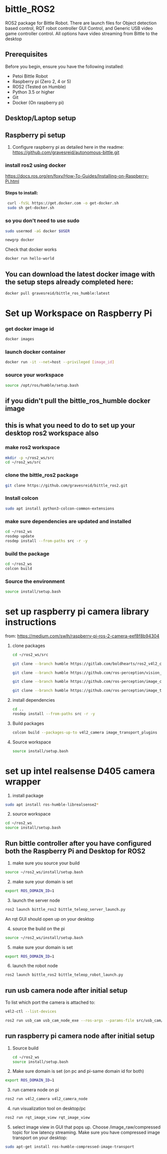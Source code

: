# bittle_ROS2
ROS2 package for Bittle Robot. There are launch files for Object detection based control, RQT robot controller GUI Control, and Generic USB video game controller control. All options have video streaming from Bittle to the desktop

## Prerequisites
Before you begin, ensure you have the following installed:
- Petoi Bittle Robot
- Raspberry pi (Zero 2, 4 or 5)
- ROS2 (Tested on Humble)
- Python 3.5 or higher
- Git
- Docker (On raspberry pi)

## Desktop/Laptop setup

## Raspberry pi setup
1) Configure raspberry pi as detailed here in the readme: https://github.com/gravesreid/autonomous-bittle.git

### install ros2 using docker
https://docs.ros.org/en/foxy/How-To-Guides/Installing-on-Raspberry-Pi.html

#### Steps to install:
```bash
 curl -fsSL https://get.docker.com -o get-docker.sh
 sudo sh get-docker.sh
```
### so you don't need to use sudo
```bash
sudo usermod -aG docker $USER
```
```bash
newgrp docker
```
Check that docker works
```bash
docker run hello-world
```

## You can download the latest docker image with the setup steps already completed here:
```bash
docker pull gravesreid/bittle_ros_humble:latest
```

# Set up Workspace on Raspberry Pi
### get docker image id
```bash
docker images
```
### launch docker container
```bash
docker run -it --net=host --privileged [image_id]
```
### source your workspace
```bash
source /opt/ros/humble/setup.bash
```
## if you didn't pull the bittle_ros_humble docker image
## this is what you need to do to set up your desktop ros2 workspace also
### make ros2 workspace
```bash
mkdir -p ~/ros2_ws/src
cd ~/ros2_ws/src
```
### clone the bittle_ros2 package
```bash
git clone https://github.com/gravesreid/bittle_ros2.git
```
### Install colcon
```bash
sudo apt install python3-colcon-common-extensions
```
### make sure dependencies are updated and installed
```bash
cd ~/ros2_ws
rosdep update
rosdep install --from-paths src -r -y
```
### build the package
```bash
cd ~/ros2_ws
colcon build
```

### Source the environment
```bash
source install/setup.bash
```

# set up raspberry pi camera library instructions
from: https://medium.com/swlh/raspberry-pi-ros-2-camera-eef8f8b94304
1) clone packages
   ```bash
   cd ~/ros2_ws/src
   ```
   ```bash
   git clone --branch humble https://gitlab.com/boldhearts/ros2_v4l2_camera.git
   ```
   ```bash
   git clone --branch humble https://github.com/ros-perception/vision_opencv.git
   ```
   ```bash
   git clone --branch humble https://github.com/ros-perception/image_common.git
   ```
   ```bash
   git clone --branch humble https://github.com/ros-perception/image_transport_plugins.git
   ```
2) install dependencies
   ```bash
   cd ..
   rosdep install --from-paths src -r -y
   ```
3) Build packages
   ```bash
   colcon build --packages-up-to v4l2_camera image_transport_plugins
   ```
4) Source workspace
   ```bash
   source install/setup.bash
   ```
# set up intel realsense D405 camera wrapper
1) install package
```bash
sudo apt install ros-humble-librealsense2*
```
2) source workspace
```bash
cd ~/ros2_ws
source install/setup.bash
```


## Run bittle controller after you have configured both the Raspberry Pi and Desktop for ROS2
1) make sure you source your build
```bash
source ~/ros2_ws/install/setup.bash
```
2) make sure your domain is set
```bash
export ROS_DOMAIN_ID=1
```

3) launch the server node
```bash
ros2 launch bittle_ros2 bittle_teleop_server_launch.py
```
An rqt GUI should open up on your desktop

4) source the build on the pi
```bash
source ~/ros2_ws/install/setup.bash
```

5) make sure your domain is set
```bash
export ROS_DOMAIN_ID=1
```

6) launch the robot node
```bash
ros2 launch bittle_ros2 bittle_teleop_robot_launch.py
```

## run usb camera node after initial setup
To list which port the camera is attached to:
```bash
v4l2-ctl --list-devices
```
```bash
ros2 run usb_cam usb_cam_node_exe --ros-args --params-file src/usb_cam/config/params.yaml
```

## run raspberry pi camera node after initial setup
1) Source build
   ```bash
   cd ~/ros2_ws
   source install/setup.bash
   ```
2) Make sure domain is set (on pc and pi-same domain id for both)
```bash
export ROS_DOMAIN_ID=1
```
3) run camera node on pi
```bash
ros2 run v4l2_camera v4l2_camera_node
```

4) run visualization tool on desktop/pc
```bash
ros2 run rqt_image_view rqt_image_view
```
5) select image view in GUI that pops up. Choose /image_raw/compressed topic for low latency streaming. Make sure you have compressed image transport on your desktop:
```bash
sudo apt-get install ros-humble-compressed-image-transport
```




